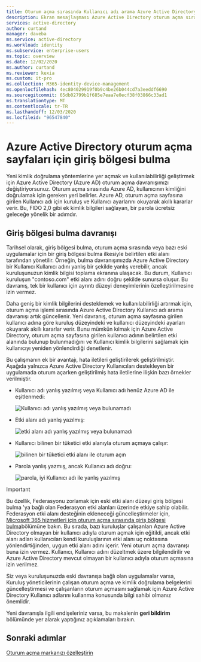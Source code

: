 ```yaml
---
title: Oturum açma sırasında Kullanıcı adı arama Azure Active Directory | Microsoft Docs
description: Ekran mesajlaşması Azure Active Directory oturum açma sırasında Kullanıcı adı aramasını yansıtır
services: active-directory
author: curtand
manager: daveba
ms.service: active-directory
ms.workload: identity
ms.subservice: enterprise-users
ms.topic: overview
ms.date: 12/02/2020
ms.author: curtand
ms.reviewer: kexia
ms.custom: it-pro
ms.collection: M365-identity-device-management
ms.openlocfilehash: 4ec804029919f0b9c4be26b044cd7a3eeddf6690
ms.sourcegitcommit: 65db02799b1f685e7eaa7e0ecf38f03866c33ad1
ms.translationtype: MT
ms.contentlocale: tr-TR
ms.lasthandoff: 12/03/2020
ms.locfileid: "96547840"
---
```

# <a name="home-realm-discovery-for-azure-active-directory-sign-in-pages"></a>Azure Active Directory oturum açma sayfaları için giriş bölgesi bulma

Yeni kimlik doğrulama yöntemlerine yer açmak ve kullanılabilirliği geliştirmek için Azure Active Directory (Azure AD) oturum açma davranışımızı değiştiriyorsunuz. Oturum açma sırasında Azure AD, kullanıcının kimliğini doğrulamak için gereken yeri belirler. Azure AD, oturum açma sayfasına girilen Kullanıcı adı için kuruluş ve Kullanıcı ayarlarını okuyarak akıllı kararlar verir. Bu, FIDO 2,0 gibi ek kimlik bilgileri sağlayan, bir parola ücretsiz geleceğe yönelik bir adımdır.

## <a name="home-realm-discovery-behavior"></a>Giriş bölgesi bulma davranışı

Tarihsel olarak, giriş bölgesi bulma, oturum açma sırasında veya bazı eski uygulamalar için bir giriş bölgesi bulma ilkesiyle belirtilen etki alanı tarafından yönetilir. Örneğin, bulma davranışımızda Azure Active Directory bir Kullanıcı Kullanıcı adını yanlış bir şekilde yanlış verebilir, ancak kuruluşunuzun kimlik bilgisi toplama ekranına ulaşacak. Bu durum, Kullanıcı kuruluşun "contoso.com" etki alanı adını doğru şekilde sunursa oluşur. Bu davranış, tek bir kullanıcı için ayrıntı düzeyi deneyimlerinin özelleştirilmesine izin vermez.

Daha geniş bir kimlik bilgilerini desteklemek ve kullanılabilirliği artırmak için, oturum açma işlemi sırasında Azure Active Directory Kullanıcı adı arama davranışı artık güncellenir. Yeni davranış, oturum açma sayfasına girilen kullanıcı adına göre kuruluş düzeyindeki ve kullanıcı düzeyindeki ayarları okuyarak akıllı kararlar verir. Bunu mümkün kılmak için Azure Active Directory, oturum açma sayfasına girilen kullanıcı adının belirtilen etki alanında bulunup bulunmadığını ve Kullanıcı kimlik bilgilerini sağlamak için kullanıcıyı yeniden yönlendirdiği denetlenir.

Bu çalışmanın ek bir avantajı, hata iletileri geliştirilerek geliştirilmiştir. Aşağıda yalnızca Azure Active Directory Kullanıcıları destekleyen bir uygulamada oturum açarken geliştirilmiş hata iletilerine ilişkin bazı örnekler verilmiştir.

- Kullanıcı adı yanlış yazılmış veya Kullanıcı adı henüz Azure AD ile eşitlenmedi:
  
    ![Kullanıcı adı yanlış yazılmış veya bulunamadı](./media/signin-realm-discovery/typo-username.png)
  
- Etki alanı adı yanlış yazılmış:
  
    ![etki alanı adı yanlış yazılmış veya bulunamadı](./media/signin-realm-discovery/typo-domain.png)
  
- Kullanıcı bilinen bir tüketici etki alanıyla oturum açmaya çalışır:
  
    ![bilinen bir tüketici etki alanı ile oturum açın](./media/signin-realm-discovery/consumer-domain.png)
  
- Parola yanlış yazmış, ancak Kullanıcı adı doğru:  
  
    ![parola, iyi Kullanıcı adı ile yanlış yazılmış](./media/signin-realm-discovery/incorrect-password.png)
  
> [!IMPORTANT]
> Bu özellik, Federasyonu zorlamak için eski etki alanı düzeyi giriş bölgesi bulma 'ya bağlı olan Federasyon etki alanları üzerinde etkiye sahip olabilir. Federasyon etki alanı desteğinin ekleneceği güncelleştirmeler için, [Microsoft 365 hizmetleri için oturum açma sırasında giriş bölgesi bulma](https://azure.microsoft.com/updates/signin-hrd/)bölümüne bakın. Bu sırada, bazı kuruluşlar çalışanları Azure Active Directory olmayan bir kullanıcı adıyla oturum açmak için eğitildi, ancak etki alanı adları kullanıcıları kendi kuruluşlarının etki alanı uç noktasına yönlendirtiğinden, uygun etki alanı adını içerir. Yeni oturum açma davranışı buna izin vermez. Kullanıcı, Kullanıcı adını düzeltmek üzere bilgilendirilir ve Azure Active Directory mevcut olmayan bir kullanıcı adıyla oturum açmasına izin verilmez.
>
> Siz veya kuruluşunuzda eski davranışa bağlı olan uygulamalar varsa, Kuruluş yöneticilerinin çalışan oturum açma ve kimlik doğrulama belgelerini güncelleştirmesi ve çalışanların oturum açmasını sağlamak için Azure Active Directory Kullanıcı adlarını kullanma konusunda bilgi sahibi olmanız önemlidir.
  
Yeni davranışla ilgili endişeleriniz varsa, bu makalenin **geri bildirim** bölümünde yer alarak yaptığınız açıklamaları bırakın.  

## <a name="next-steps"></a>Sonraki adımlar

[Oturum açma markanızı özelleştirin](../fundamentals/add-custom-domain.md)
